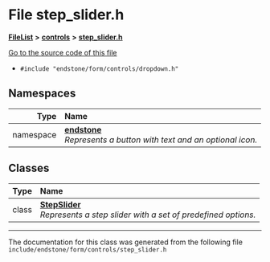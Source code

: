 

# File step\_slider.h



[**FileList**](files.md) **>** [**controls**](dir_035306890ec6a3fa870e30b726ac5ffc.md) **>** [**step\_slider.h**](step__slider_8h.md)

[Go to the source code of this file](step__slider_8h_source.md)



* `#include "endstone/form/controls/dropdown.h"`













## Namespaces

| Type | Name |
| ---: | :--- |
| namespace | [**endstone**](namespaceendstone.md) <br>_Represents a button with text and an optional icon._  |


## Classes

| Type | Name |
| ---: | :--- |
| class | [**StepSlider**](classendstone_1_1StepSlider.md) <br>_Represents a step slider with a set of predefined options._  |



















































------------------------------
The documentation for this class was generated from the following file `include/endstone/form/controls/step_slider.h`

